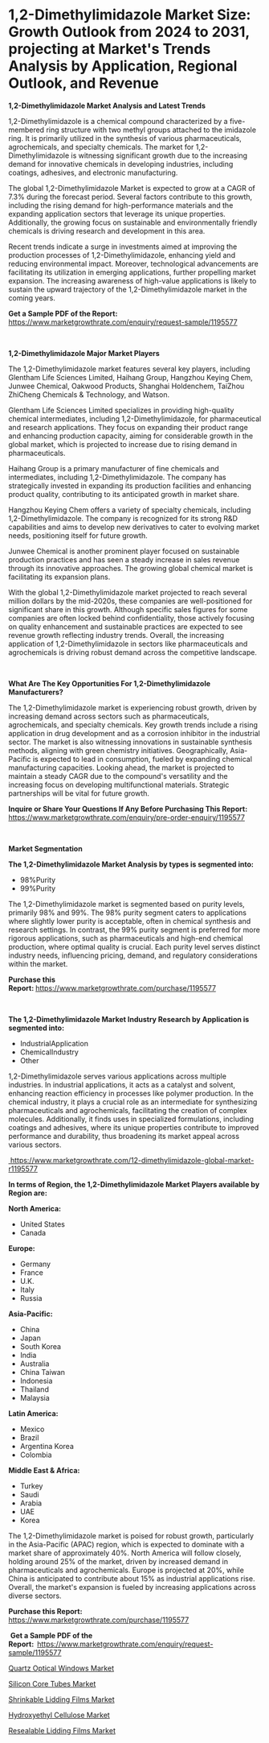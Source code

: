 <p><h1>1,2-Dimethylimidazole Market Size: Growth Outlook from 2024 to 2031, projecting at Market's Trends Analysis by Application, Regional Outlook, and Revenue</h1></p><p><strong>1,2-Dimethylimidazole Market Analysis and Latest Trends</strong></p>
<p><p>1,2-Dimethylimidazole is a chemical compound characterized by a five-membered ring structure with two methyl groups attached to the imidazole ring. It is primarily utilized in the synthesis of various pharmaceuticals, agrochemicals, and specialty chemicals. The market for 1,2-Dimethylimidazole is witnessing significant growth due to the increasing demand for innovative chemicals in developing industries, including coatings, adhesives, and electronic manufacturing.</p><p>The global 1,2-Dimethylimidazole Market is expected to grow at a CAGR of 7.3% during the forecast period. Several factors contribute to this growth, including the rising demand for high-performance materials and the expanding application sectors that leverage its unique properties. Additionally, the growing focus on sustainable and environmentally friendly chemicals is driving research and development in this area.</p><p>Recent trends indicate a surge in investments aimed at improving the production processes of 1,2-Dimethylimidazole, enhancing yield and reducing environmental impact. Moreover, technological advancements are facilitating its utilization in emerging applications, further propelling market expansion. The increasing awareness of high-value applications is likely to sustain the upward trajectory of the 1,2-Dimethylimidazole market in the coming years.</p></p>
<p><strong>Get a Sample PDF of the Report:&nbsp;</strong> <a href="https://www.marketgrowthrate.com/enquiry/request-sample/1195577">https://www.marketgrowthrate.com/enquiry/request-sample/1195577</a></p>
<p>&nbsp;</p>
<p><strong>1,2-Dimethylimidazole Major Market Players</strong></p>
<p><p>The 1,2-Dimethylimidazole market features several key players, including Glentham Life Sciences Limited, Haihang Group, Hangzhou Keying Chem, Junwee Chemical, Oakwood Products, Shanghai Holdenchem, TaiZhou ZhiCheng Chemicals & Technology, and Watson. </p><p>Glentham Life Sciences Limited specializes in providing high-quality chemical intermediates, including 1,2-Dimethylimidazole, for pharmaceutical and research applications. They focus on expanding their product range and enhancing production capacity, aiming for considerable growth in the global market, which is projected to increase due to rising demand in pharmaceuticals.</p><p>Haihang Group is a primary manufacturer of fine chemicals and intermediates, including 1,2-Dimethylimidazole. The company has strategically invested in expanding its production facilities and enhancing product quality, contributing to its anticipated growth in market share. </p><p>Hangzhou Keying Chem offers a variety of specialty chemicals, including 1,2-Dimethylimidazole. The company is recognized for its strong R&D capabilities and aims to develop new derivatives to cater to evolving market needs, positioning itself for future growth.</p><p>Junwee Chemical is another prominent player focused on sustainable production practices and has seen a steady increase in sales revenue through its innovative approaches. The growing global chemical market is facilitating its expansion plans.</p><p>With the global 1,2-Dimethylimidazole market projected to reach several million dollars by the mid-2020s, these companies are well-positioned for significant share in this growth. Although specific sales figures for some companies are often locked behind confidentiality, those actively focusing on quality enhancement and sustainable practices are expected to see revenue growth reflecting industry trends. Overall, the increasing application of 1,2-Dimethylimidazole in sectors like pharmaceuticals and agrochemicals is driving robust demand across the competitive landscape.</p></p>
<p>&nbsp;</p>
<p><strong>What Are The Key Opportunities For 1,2-Dimethylimidazole Manufacturers?</strong></p>
<p><p>The 1,2-Dimethylimidazole market is experiencing robust growth, driven by increasing demand across sectors such as pharmaceuticals, agrochemicals, and specialty chemicals. Key growth trends include a rising application in drug development and as a corrosion inhibitor in the industrial sector. The market is also witnessing innovations in sustainable synthesis methods, aligning with green chemistry initiatives. Geographically, Asia-Pacific is expected to lead in consumption, fueled by expanding chemical manufacturing capacities. Looking ahead, the market is projected to maintain a steady CAGR due to the compound's versatility and the increasing focus on developing multifunctional materials. Strategic partnerships will be vital for future growth.</p></p>
<p><strong>Inquire or Share Your Questions If Any Before Purchasing This Report:</strong> <a href="https://www.marketgrowthrate.com/enquiry/pre-order-enquiry/1195577">https://www.marketgrowthrate.com/enquiry/pre-order-enquiry/1195577</a></p>
<p>&nbsp;</p>
<p><strong>Market Segmentation</strong></p>
<p><strong>The 1,2-Dimethylimidazole Market Analysis by types is segmented into:</strong></p>
<p><ul><li>98%Purity</li><li>99%Purity</li></ul></p>
<p><p>The 1,2-Dimethylimidazole market is segmented based on purity levels, primarily 98% and 99%. The 98% purity segment caters to applications where slightly lower purity is acceptable, often in chemical synthesis and research settings. In contrast, the 99% purity segment is preferred for more rigorous applications, such as pharmaceuticals and high-end chemical production, where optimal quality is crucial. Each purity level serves distinct industry needs, influencing pricing, demand, and regulatory considerations within the market.</p></p>
<p><strong>Purchase this Report:&nbsp;</strong><a href="https://www.marketgrowthrate.com/purchase/1195577">https://www.marketgrowthrate.com/purchase/1195577</a></p>
<p>&nbsp;</p>
<p><strong>The 1,2-Dimethylimidazole Market Industry Research by Application is segmented into:</strong></p>
<p><ul><li>IndustrialApplication</li><li>ChemicalIndustry</li><li>Other</li></ul></p>
<p><p>1,2-Dimethylimidazole serves various applications across multiple industries. In industrial applications, it acts as a catalyst and solvent, enhancing reaction efficiency in processes like polymer production. In the chemical industry, it plays a crucial role as an intermediate for synthesizing pharmaceuticals and agrochemicals, facilitating the creation of complex molecules. Additionally, it finds uses in specialized formulations, including coatings and adhesives, where its unique properties contribute to improved performance and durability, thus broadening its market appeal across various sectors.</p></p>
<p><a href="https://www.marketgrowthrate.com/12-dimethylimidazole-global-market-r1195577">&nbsp;https://www.marketgrowthrate.com/12-dimethylimidazole-global-market-r1195577</a></p>
<p><strong>In terms of Region, the 1,2-Dimethylimidazole Market Players available by Region are:</strong></p>
<p>
    <p> <strong> North America: </strong>
        <ul>
            <li>United States</li>
            <li>Canada</li>
        </ul>
        </p> 
    <p> <strong> Europe: </strong>
        <ul>
            <li>Germany</li>
            <li>France</li>
            <li>U.K.</li>
            <li>Italy</li>
            <li>Russia</li>
        </ul>
        </p> 
    <p> <strong> Asia-Pacific: </strong>
        <ul>
            <li>China</li>
            <li>Japan</li>
            <li>South Korea</li>
            <li>India</li>
            <li>Australia</li>
            <li>China Taiwan</li>
            <li>Indonesia</li>
            <li>Thailand</li>
            <li>Malaysia</li>
        </ul>
        </p> 
    <p> <strong> Latin America: </strong>
        <ul>
            <li>Mexico</li>
            <li>Brazil</li>
            <li>Argentina Korea</li>
            <li>Colombia</li>
        </ul>
        </p> 
    <p> <strong> Middle East & Africa: </strong>
        <ul>
            <li>Turkey</li>
            <li>Saudi</li>
            <li>Arabia</li>
            <li>UAE</li>
            <li>Korea</li>
        </ul>
    </p>
    </p>
<p><p>The 1,2-Dimethylimidazole market is poised for robust growth, particularly in the Asia-Pacific (APAC) region, which is expected to dominate with a market share of approximately 40%. North America will follow closely, holding around 25% of the market, driven by increased demand in pharmaceuticals and agrochemicals. Europe is projected at 20%, while China is anticipated to contribute about 15% as industrial applications rise. Overall, the market's expansion is fueled by increasing applications across diverse sectors.</p></p>
<p><strong>Purchase this Report: </strong><a href="https://www.marketgrowthrate.com/purchase/1195577">https://www.marketgrowthrate.com/purchase/1195577</a></p>
<p>&nbsp;<strong>Get a Sample PDF of the Report:&nbsp;&nbsp;</strong><a href="https://www.marketgrowthrate.com/enquiry/request-sample/1195577">https://www.marketgrowthrate.com/enquiry/request-sample/1195577</a></p>
<p><strong></strong></p>
<p><p><a href="https://issuu.com/reportprime-2/docs/quartz-optical-windows-market-size-_e6255fbc3b05f4">Quartz Optical Windows Market</a></p><p><a href="https://github.com/bmorecock/Market-Research-Report-List-5/blob/main/silicon-core-tubes-market.md">Silicon Core Tubes Market</a></p><p><a href="https://medium.com/@alfonsokrtrtajcik8i9876/shrinkable-lidding-films-market-a-global-and-regional-analysis-focus-on-region-country-level-74dac1c32155?postPublishedType=repub">Shrinkable Lidding Films Market</a></p><p><a href="https://www.linkedin.com/pulse/market-leaders-laggards-global-hydroxyethyl-cellulose-trends-rnfae?trackingId=J14zc%2BBSQMaxXZ7KnXzXRg%3D%3D">Hydroxyethyl Cellulose Market</a></p><p><a href="https://medium.com/@alfonsokrtrtajcik8i9876/resealable-lidding-films-market-research-report-exploring-market-size-and-revenue-analysis-for-6b5cd55c0c09">Resealable Lidding Films Market</a></p></p>